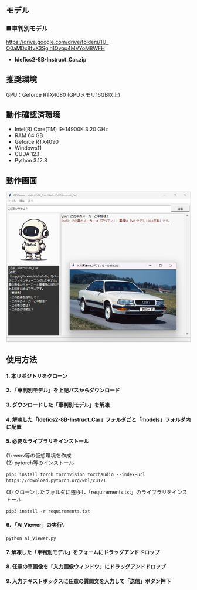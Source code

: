 ## モデル
### ■車判別モデル
https://drive.google.com/drive/folders/1U-O0aMDx8fvX3Sgih1Qyqp4MVYoM8WFH
- **Idefics2-8B-Instruct_Car.zip**

## 推奨環境
GPU：Geforce RTX4080 (GPUメモリ16GB以上)

## 動作確認済環境
- Intel(R) Core(TM) i9-14900K 3.20 GHz
- RAM 64 GB
- Geforce RTX4090
- Windows11
- CUDA 12.1
- Python 3.12.8

## 動作画面
!["フォーム画像"](https://github.com/soji-y/ai-viewer-model-car/blob/master/images/ai_viewer_form.png)

## 使用方法
#### 1. 本リポジトリをクローン
#### 2. 「車判別モデル」を上記パスからダウンロード
#### 3. ダウンロードした「車判別モデル」を解凍
#### 4. 解凍した「Idefics2-8B-Instruct_Car」フォルダごと「models」フォルダ内に配置
#### 5. 必要なライブラリをインストール
(1) venv等の仮想環境を作成\
(2) pytorch等のインストール
```
pip3 install torch torchvision torchaudio --index-url https://download.pytorch.org/whl/cu121
```
(3) クローンしたフォルダに遷移し「requirements.txt」のライブラリをインストール
```
pip3 install -r requirements.txt
```
#### 6. 「AI Viewer」の実行\
```
python ai_viewer.py
```
#### 7. 解凍した「車判別モデル」をフォームにドラッグアンドドロップ
#### 8. 任意の車画像を「入力画像ウィンドウ」にドラッグアンドドロップ
#### 9. 入力テキストボックスに任意の質問文を入力して「送信」ボタン押下
